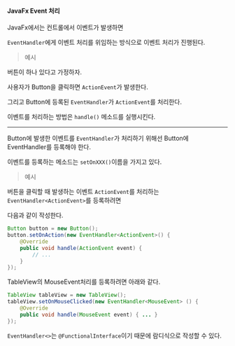#### JavaFx Event 처리

JavaFx에서는 컨트롤에서 이벤트가 발생하면

`EventHandler`에게 이벤트 처리를 위임하는 방식으로 이벤트 처리가 진행된다.

> 예시

버튼이 하나 있다고 가정하자.

사용자가 Button을 클릭하면 `ActionEvent`가 발생한다.

그리고 Button에 등록된 `EventHandler`가 `ActionEvent`를 처리한다.

이벤트를 처리하는 방법은 `handle()` 메소드를 실행시킨다.

---

Button에 발생한 이벤트를 `EventHandler`가 처리하기 위해선 Button에 EventHandler를 등록해야 한다.

이벤트를 등록하는 메소드는 `setOnXXX()`이름을 가지고 있다.

> 예시

버튼을 클릭할 때 발생하는 이벤트 `ActionEvent`를 처리하는 `EventHandler<ActionEvent>`를 등록하려면

다음과 같이 작성한다.

```java
Button button = new Button();
button.setOnAction(new EventHandler<ActionEvent>() { 
    @Override
    public void handle(ActionEvent event) { 
        // ...
    }
});
``` 

TableView의 MouseEvent처리를 등록하려면 아래와 같다.

```java
TableView tableView = new TableView();
tableView.setOnMouseClicked(new EventHandler<MouseEvent> () {
    @Override
    public void handle(MouseEvent event) { ... }
});
```

`EventHandler<>`는 `@FunctionalInterface`이기 때문에 람디식으로 작성할 수 있다.